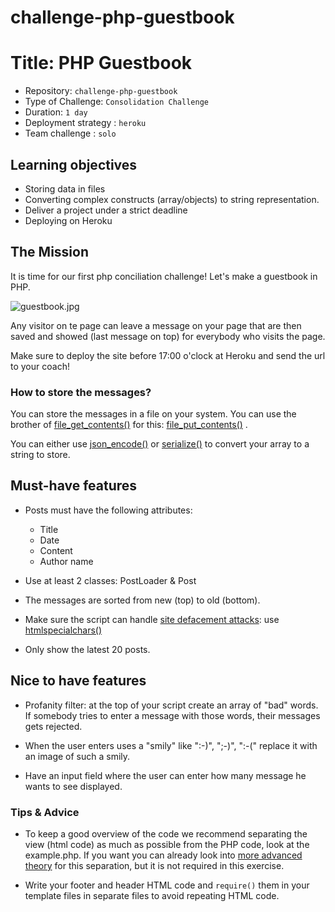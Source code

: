 # challenge-php-guestbook

# Title: PHP Guestbook

- Repository: `challenge-php-guestbook`
- Type of Challenge: `Consolidation Challenge`
- Duration: `1 day`
- Deployment strategy : `heroku`
- Team challenge : `solo`

## Learning objectives
- Storing data in files
- Converting complex constructs (array/objects) to string representation.
- Deliver a project under a strict deadline
- Deploying on Heroku

## The Mission
It is time for our first php conciliation challenge!
Let's make a guestbook in PHP. 

![guestbook.jpg](guestbook.jpg)

Any visitor on te page can leave a message on your page that are then saved and showed (last message on top) for everybody who visits the page.

Make sure to deploy the site before 17:00 o'clock at Heroku and send the url to your coach!

### How to store the messages?
You can store the messages in a file on your system. You can use the brother of [file_get_contents()](https://php.net/file_get_contents) for this: [file_put_contents()](https://php.net/file_put_contents) .

You can either use [json_encode()](https://php.net/json_encode) or [serialize()](https://php.net/serialize) to convert your array to a string to store.

## Must-have features
- Posts must have the following attributes:
    * Title
    * Date
    * Content
    * Author name
    
- Use at least 2 classes: PostLoader & Post
- The messages are sorted from new (top) to old (bottom).
- Make sure the script can handle [site defacement attacks](https://en.wikipedia.org/wiki/Website_defacement): use [htmlspecialchars()](https://www.php.net/htmlspecialchars)
- Only show the latest 20 posts.

## Nice to have features
- Profanity filter: at the top of your script create an array of "bad" words. If somebody tries to enter a message with those words, their messages gets rejected.

- When the user enters uses a "smily" like ":-)", ";-)", ":-(" replace it with an image of such a smily.

- Have an input field where the user can enter how many message he wants to see displayed.

### Tips & Advice
- To keep a good overview of the code we recommend separating the view (html code) as much as possible from the PHP code, look at the example.php.
If you want you can already look into [more advanced theory](https://nl.wikipedia.org/wiki/Model-view-controller-model) for this separation, but it is not required in this exercise.

- Write your footer and header HTML code and `require()` them in your template files in separate files to avoid repeating HTML code.
